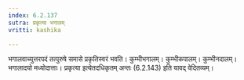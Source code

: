 ```yaml
---
index: 6.2.137
sutra: प्रकृत्या भगालम्
vritti: kashika

---
```

भगालवाच्युत्तरपदं तत्पुरुषे समासे प्रकृतिस्वरं भवति। कुम्भीभगालम्। कुम्भीकपालम्। कुम्भीनदालम्। भगालादयो मध्योदात्ताः। प्रकृत्या इत्येतदधिकृतम् अन्तः (6.2.143) इति यावद् वेदितव्यम्।